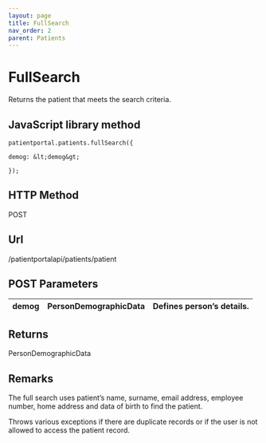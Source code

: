 ```yaml
---
layout: page
title: FullSearch
nav_order: 2
parent: Patients
---
```


# FullSearchReturns the patient that meets the search criteria.## JavaScript library method```patientportal.patients.fullSearch({demog: &lt;demog&gt;});```## HTTP MethodPOST## ****Url****/patientportalapi/patients/patient## POST Parameters| demog | PersonDemographicData | Defines person’s details. || --- | --- | --- |## ReturnsPersonDemographicData## RemarksThe full search uses patient’s name, surname, email address, employee number, home address and data of birth to find the patient.Throws various exceptions if there are duplicate records or if the user is not allowed to access the patient record.